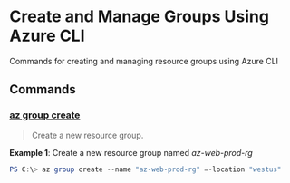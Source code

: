 # Create and Manage Groups Using Azure CLI

Commands for creating and managing resource groups using Azure CLI

## Commands

### [az group create](https://docs.microsoft.com/en-us/cli/azure/group?view=azure-cli-latest#az-group-create)

>Create a new resource group.

**Example 1**: Create a new resource group named _az-web-prod-rg_

``` powershell
PS C:\> az group create --name "az-web-prod-rg" =-location "westus"
```
